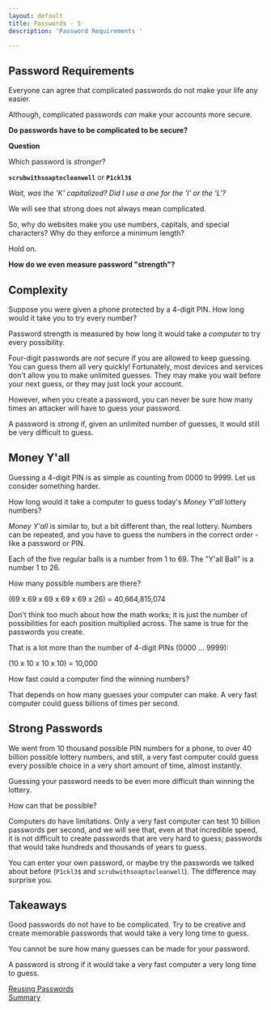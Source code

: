 ```yaml
---
layout: default
title: Passwords - 5
description: 'Password Requirements '

---
```

## Password Requirements

Everyone can agree that complicated passwords do not make your life any easier.

Although, complicated passwords _can_ make your accounts more secure.

**Do passwords have to be complicated to be secure?**

**Question**

Which password is _stronger_?

**`scrubwithsoaptocleanwell`** or **`P1ckl3$`**

_Wait, was the 'K' capitalized? Did I use a one for the 'I' or the 'L'?_

We will see that strong does not always mean complicated.

So, why do websites make you use numbers, capitals, and special characters? Why do they enforce a minimum length?

Hold on.

**How do we even measure password "strength"?**

## Complexity

Suppose you were given a phone protected by a 4-digit PIN. How long would it take you to try every number?

Password strength is measured by how long it would take a _computer_ to try every possibility.

Four-digit passwords are _not_ secure if you are allowed to keep guessing. You can guess them all very quickly! Fortunately, most devices and services don't allow you to make unlimited guesses. They may make you wait before your next guess, or they may just lock your account.

However, when you create a password, you can never be sure how many times an attacker will have to guess your password.

A password is _strong_ if, given an unlimited number of guesses, it would still be very difficult to guess.

## Money Y'all

Guessing a 4-digit PIN is as simple as counting from 0000 to 9999. Let us consider something harder.

How long would it take a computer to guess today's _Money Y'all_ lottery numbers?

_Money Y'all_ is similar to, but a bit different than, the real lottery. Numbers can be repeated, and you have to guess the numbers in the correct order - like a password or PIN.

Each of the five regular balls is a number from 1 to 69. The "Y'all Ball" is a number 1 to 26.

How many possible numbers are there?

(69 x 69 x 69 x 69 x 69 x 26) = 40,664,815,074

Don't think too much about how the math works; it is just the number of possibilities for each position multiplied across. The same is true for the passwords you create.

That is a lot more than the number of 4-digit PINs (0000 ... 9999):

(10 x 10 x 10 x 10) = 10,000

How fast could a computer find the winning numbers?

That depends on how many guesses your computer can make. A very fast computer could guess billions of times per second.






## Strong Passwords

We went from 10 thousand possible PIN numbers for a phone, to over 40 billion possible lottery numbers, and still, a very fast computer could guess every possible choice in a very short amount of time, almost instantly.

Guessing your password needs to be even more difficult than winning the lottery.

How can that be possible?

Computers do have limitations. Only a very fast computer can test 10 billion passwords per second, and we will see that, even at that incredible speed, it is not difficult to create passwords that are very hard to guess; passwords that would take hundreds and thousands of years to guess.

You can enter your own password, or maybe try the passwords we talked about before (`P1ckl3$` and `scrubwithsoaptocleanwell`). The difference may surprise you.

## Takeaways
Good passwords do not have to be complicated. Try to be creative and create memorable passwords that would take a very long time to guess.

You cannot be sure how many guesses can be made for your password.

A password is strong if it would take a very fast computer a very long time to guess.

[Reusing Passwords](./ "Reusing Passwords")  
[Summary](./ "Summary")
